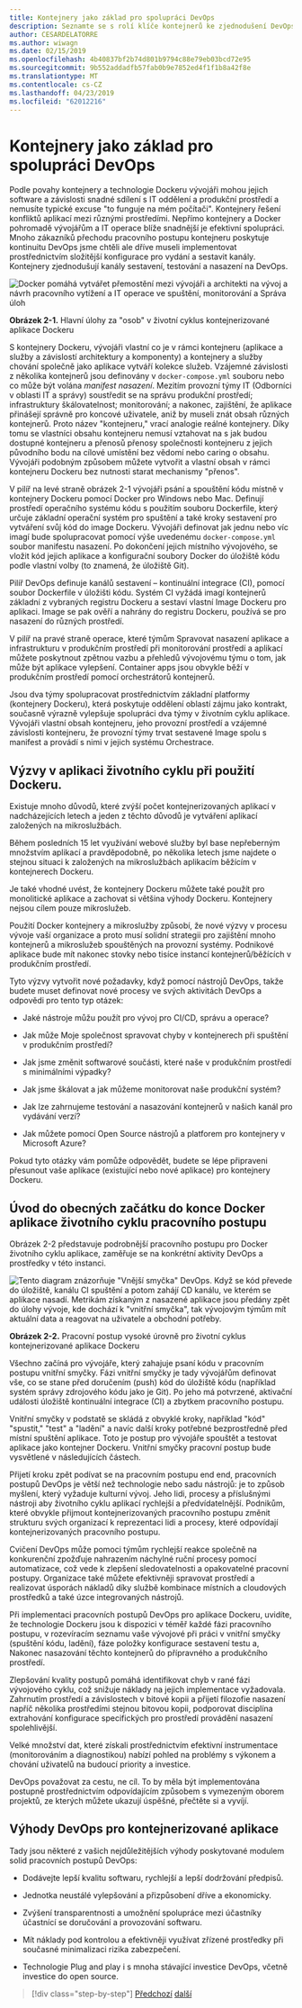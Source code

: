 ```yaml
---
title: Kontejnery jako základ pro spolupráci DevOps
description: Seznamte se s rolí klíče kontejnerů ke zjednodušení DevOps.
author: CESARDELATORRE
ms.author: wiwagn
ms.date: 02/15/2019
ms.openlocfilehash: 4b40837bf2b74d801b9794c88e79eb03bcd72e95
ms.sourcegitcommit: 9b552addadfb57fab0b9e7852ed4f1f1b8a42f8e
ms.translationtype: MT
ms.contentlocale: cs-CZ
ms.lasthandoff: 04/23/2019
ms.locfileid: "62012216"
---
```

# <a name="containers-as-the-foundation-for-devops-collaboration"></a>Kontejnery jako základ pro spolupráci DevOps

Podle povahy kontejnery a technologie Dockeru vývojáři mohou jejich software a závislosti snadné sdílení s IT oddělení a produkční prostředí a nemusíte typické excuse "to funguje na mém počítači". Kontejnery řešení konfliktů aplikací mezi různými prostředími. Nepřímo kontejnery a Docker pohromadě vývojářům a IT operace blíže snadnější je efektivní spolupráci. Mnoho zákazníků přechodu pracovního postupu kontejneru poskytuje kontinuitu DevOps jsme chtěli ale dříve museli implementovat prostřednictvím složitější konfigurace pro vydání a sestavit kanály. Kontejnery zjednodušují kanály sestavení, testování a nasazení na DevOps.

![Docker pomáhá vytvářet přemostění mezi vývojáři a architekti na vývoj a návrh pracovního vytížení a IT operace ve spuštění, monitorování a Správa úloh](./media/image1.png)

**Obrázek 2-1.** Hlavní úlohy za "osob" v životní cyklus kontejnerizované aplikace Dockeru

S kontejnery Dockeru, vývojáři vlastní co je v rámci kontejneru (aplikace a služby a závislostí architektury a komponenty) a kontejnery a služby chování společně jako aplikace vytváří kolekce služeb. Vzájemné závislosti z několika kontejnerů jsou definovány v `docker-compose.yml` souboru nebo co může být volána *manifest nasazení*. Mezitím provozní týmy IT (Odborníci v oblasti IT a správy) soustředit se na správu produkční prostředí; infrastruktury škálovatelnost; monitorování; a nakonec, zajištění, že aplikace přinášejí správně pro koncové uživatele, aniž by museli znát obsah různých kontejnerů. Proto název "kontejneru," vrací analogie reálné kontejnery. Díky tomu se vlastníci obsahu kontejneru nemusí vztahovat na s jak budou dostupné kontejneru a přenosů přenosy společnosti kontejneru z jejich původního bodu na cílové umístění bez vědomí nebo caring o obsahu. Vývojáři podobným způsobem můžete vytvořit a vlastní obsah v rámci kontejneru Dockeru bez nutnosti starat mechanismy "přenos".

V pilíř na levé straně obrázek 2-1 vývojáři psání a spouštění kódu místně v kontejnery Dockeru pomocí Docker pro Windows nebo Mac. Definují prostředí operačního systému kódu s použitím souboru Dockerfile, který určuje základní operační systém pro spuštění a také kroky sestavení pro vytváření svůj kód do image Dockeru. Vývojáři definovat jak jednu nebo víc imagí bude spolupracovat pomocí výše uvedenému `docker-compose.yml` soubor manifestu nasazení. Po dokončení jejich místního vývojového, se vložit kód jejich aplikace a konfigurační soubory Docker do úložiště kódu podle vlastní volby (to znamená, že úložiště Git).

Pilíř DevOps definuje kanálů sestavení – kontinuální integrace (CI), pomocí soubor Dockerfile v úložišti kódu. Systém CI vyžádá imagí kontejnerů základní z vybraných registru Dockeru a sestaví vlastní Image Dockeru pro aplikaci. Image se pak ověří a nahrány do registru Dockeru, používá se pro nasazení do různých prostředí.

V pilíř na pravé straně operace, které týmům Spravovat nasazení aplikace a infrastrukturu v produkčním prostředí při monitorování prostředí a aplikací můžete poskytnout zpětnou vazbu a přehledů vývojovému týmu o tom, jak může být aplikace vylepšení. Container apps jsou obvykle běží v produkčním prostředí pomocí orchestrátorů kontejnerů.

Jsou dva týmy spolupracovat prostřednictvím základní platformy (kontejnery Dockeru), která poskytuje oddělení oblastí zájmu jako kontrakt, současně výrazně vylepšuje spolupráci dva týmy v životním cyklu aplikace. Vývojáři vlastní obsah kontejneru, jeho provozní prostředí a vzájemné závislosti kontejneru, že provozní týmy trvat sestavené Image spolu s manifest a provádí s nimi v jejich systému Orchestrace.

## <a name="challenges-in-application-life-cycle-when-using-docker"></a>Výzvy v aplikaci životního cyklu při použití Dockeru.

Existuje mnoho důvodů, které zvýší počet kontejnerizovaných aplikací v nadcházejících letech a jeden z těchto důvodů je vytváření aplikací založených na mikroslužbách.

Během posledních 15 let využívání webové služby byl base nepřeberným množstvím aplikací a pravděpodobně, po několika letech jsme najdete o stejnou situaci k založených na mikroslužbách aplikacím běžícím v kontejnerech Dockeru.

Je také vhodné uvést, že kontejnery Dockeru můžete také použít pro monolitické aplikace a zachovat si většina výhody Dockeru. Kontejnery nejsou cílem pouze mikroslužeb.

Použití Docker kontejnery a mikroslužby způsobí, že nové výzvy v procesu vývoje vaší organizace a proto musí solidní strategii pro zajištění mnoho kontejnerů a mikroslužeb spouštěných na provozní systémy. Podnikové aplikace bude mít nakonec stovky nebo tisíce instancí kontejnerů/běžících v produkčním prostředí.

Tyto výzvy vytvořit nové požadavky, když pomocí nástrojů DevOps, takže budete muset definovat nové procesy ve svých aktivitách DevOps a odpovědi pro tento typ otázek:

- Jaké nástroje můžu použít pro vývoj pro CI/CD, správu a operace?

- Jak může Moje společnost spravovat chyby v kontejnerech při spuštění v produkčním prostředí?

- Jak jsme změnit softwarové součásti, které naše v produkčním prostředí s minimálními výpadky?

- Jak jsme škálovat a jak můžeme monitorovat naše produkční systém?

- Jak lze zahrnujeme testování a nasazování kontejnerů v našich kanál pro vydávání verzí?

- Jak můžete pomocí Open Source nástrojů a platforem pro kontejnery v Microsoft Azure?

Pokud tyto otázky vám pomůže odpovědět, budete se lépe připraveni přesunout vaše aplikace (existující nebo nové aplikace) pro kontejnery Dockeru. 

## <a name="introduction-to-a-generic-end-to-end-docker-application-life-cycle-workflow"></a>Úvod do obecných začátku do konce Docker aplikace životního cyklu pracovního postupu

Obrázek 2-2 představuje podrobnější pracovního postupu pro Docker životního cyklu aplikace, zaměřuje se na konkrétní aktivity DevOps a prostředky v této instanci.

![Tento diagram znázorňuje "Vnější smyčka" DevOps. Když se kód převede do úložiště, kanálu CI spuštění a potom zahájí CD kanálu, ve kterém se aplikace nasadí. Metrikám získaným z nasazené aplikace jsou předány zpět do úlohy vývoje, kde dochází k "vnitřní smyčka", tak vývojovým týmům mít aktuální data a reagovat na uživatele a obchodní potřeby.](./media/image2.png)

**Obrázek 2-2.** Pracovní postup vysoké úrovně pro životní cyklus kontejnerizované aplikace Dockeru

Všechno začíná pro vývojáře, který zahajuje psaní kódu v pracovním postupu vnitřní smyčky. Fázi vnitřní smyčky je tady vývojářům definovat vše, co se stane před doručením (push) kód do úložiště kódu (například systém správy zdrojového kódu jako je Git). Po jeho má potvrzené, aktivační události úložiště kontinuální integrace (CI) a zbytkem pracovního postupu.

Vnitřní smyčky v podstatě se skládá z obvyklé kroky, například "kód" "spustit," "test" a "ladění" a navíc další kroky potřebné bezprostředně před místní spuštění aplikace. Toto je postup pro vývojáře spouštět a testovat aplikace jako kontejner Dockeru. Vnitřní smyčky pracovní postup bude vysvětlené v následujících částech.

Přijetí kroku zpět podívat se na pracovním postupu end end, pracovních postupů DevOps je větší než technologie nebo sadu nástrojů: je to způsob myšlení, který vyžaduje kulturní vývoj. Jeho lidi, procesy a příslušnými nástroji aby životního cyklu aplikací rychlejší a předvídatelnější. Podnikům, které obvykle přijmout kontejnerizovaných pracovního postupu změnit strukturu svých organizací k reprezentaci lidi a procesy, které odpovídají kontejnerizovaných pracovního postupu.

Cvičení DevOps může pomoci týmům rychlejší reakce společně na konkurenční zpožďuje nahrazením náchylné ruční procesy pomocí automatizace, což vede k zlepšení sledovatelnosti a opakovatelné pracovní postupy. Organizace také můžete efektivněji spravovat prostředí a realizovat úsporách nákladů díky službě kombinace místních a cloudových prostředků a také úzce integrovaných nástrojů.

Při implementaci pracovních postupů DevOps pro aplikace Dockeru, uvidíte, že technologie Dockeru jsou k dispozici v téměř každé fázi pracovního postupu, v rozevíracím seznamu vaše vývojové při práci v vnitřní smyčky (spuštění kódu, ladění), fáze položky konfigurace sestavení testu a, Nakonec nasazování těchto kontejnerů do přípravného a produkčního prostředí.

Zlepšování kvality postupů pomáhá identifikovat chyb v rané fázi vývojového cyklu, což snižuje náklady na jejich implementace vyžadovala. Zahrnutím prostředí a závislostech v bitové kopii a přijetí filozofie nasazení napříč několika prostředími stejnou bitovou kopii, podporovat disciplína extrahování konfigurace specifických pro prostředí provádění nasazení spolehlivější.

Velké množství dat, které získali prostřednictvím efektivní instrumentace (monitorováním a diagnostikou) nabízí pohled na problémy s výkonem a chování uživatelů na budoucí priority a investice.

DevOps považovat za cestu, ne cíl. To by měla být implementována postupně prostřednictvím odpovídajícím způsobem s vymezeným oborem projektů, ze kterých můžete ukazují úspěšné, přečtěte si a vyvíjí.

## <a name="benefits-of-devops-for-containerized-applications"></a>Výhody DevOps pro kontejnerizované aplikace

Tady jsou některé z vašich nejdůležitějších výhody poskytované modulem solid pracovních postupů DevOps:

- Dodávejte lepší kvalitu softwaru, rychlejší a lepší dodržování předpisů.

- Jednotka neustálé vylepšování a přizpůsobení dříve a ekonomicky.

- Zvýšení transparentnosti a umožnění spolupráce mezi účastníky účastnící se doručování a provozování softwaru.

- Mít náklady pod kontrolou a efektivněji využívat zřízené prostředky při současné minimalizaci rizika zabezpečení.

- Technologie Plug and play i s mnoha stávající investice DevOps, včetně investice do open source.

>[!div class="step-by-step"]
>[Předchozí](index.md)
>[další](../Microsoft-platform-tools-containerized-apps/index.md)
